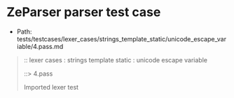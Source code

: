 # ZeParser parser test case

- Path: tests/testcases/lexer_cases/strings_template_static/unicode_escape_variable/4.pass.md

> :: lexer cases : strings template static : unicode escape variable
>
> ::> 4.pass
>
> Imported lexer test
>
> <template pure> It is a Syntax Error if the MV of HexDigits > 1114111.

## PASS

## Input

`````js
`\u{10ffff}`
`````

## Output

_Note: the whole output block is auto-generated. Manual changes will be overwritten!_

Below follow outputs in four parsing modes: sloppy mode, strict mode script goal, module goal, web compat mode (always sloppy).

Note that the output parts are auto-generated by the test runner to reflect actual result.

### Sloppy mode

Parsed with script goal and as if the code did not start with strict mode header.

`````
ast: {
  type: 'Program',
  loc:{start:{line:1,column:0},end:{line:1,column:12},source:''},
  body: [
    {
      type: 'ExpressionStatement',
      loc:{start:{line:1,column:0},end:{line:1,column:12},source:''},
      expression: {
        type: 'TemplateLiteral',
        loc:{start:{line:1,column:0},end:{line:1,column:12},source:''},
        expressions: [],
        quasis: [
          {
            type: 'TemplateElement',
            loc:{start:{line:1,column:1},end:{line:1,column:11},source:''},
            tail: true,
            value: { raw: '\\u{10ffff}', cooked: '@{x10ffff}@' }
          }
        ]
      }
    }
  ]
}

tokens (3x):
       TICK_PURE ASI
`````

### Strict mode

Parsed with script goal but as if it was starting with `"use strict"` at the top.

_Output same as sloppy mode._

### Module goal

Parsed with the module goal.

_Output same as sloppy mode._

### Web compat mode

Parsed in sloppy script mode but with the web compat flag enabled.

_Output same as sloppy mode._

## AST Printer

Printer output different from input [sloppy]:

````js
`\u{10ffff}`;
````

Produces same AST
